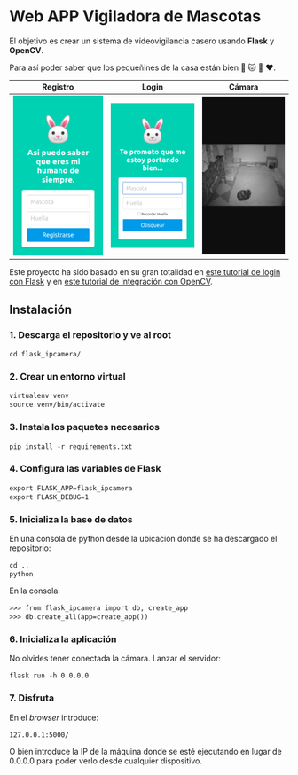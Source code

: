 # Web APP Vigiladora de Mascotas

El objetivo es crear un sistema de videovigilancia casero usando **Flask** y **OpenCV**.

Para así poder saber que los pequeñines de la casa están bien :rabbit: :cat: :dog: :heart:.

Registro             |  Login  |  Cámara
:-------------------------:|:-------------------------:|:-------------------------:
![signup](./images/signup.png)  |  ![login](./images/login.png)  | ![camera](./images/camera.png)

Este proyecto ha sido basado en su gran totalidad en [este tutorial de login con Flask](https://www.digitalocean.com/community/tutorials/how-to-add-authentication-to-your-app-with-flask-login-es) y en [este tutorial de integración con OpenCV](https://www.odoo.com/es_ES/forum/ayuda-1/how-to-live-rtsp-camera-in-odoo-130159).

## Instalación

### 1. Descarga el repositorio y ve al root

```
cd flask_ipcamera/
```

### 2. Crear un entorno virtual
```
virtualenv venv
source venv/bin/activate
```

### 3. Instala los paquetes necesarios

```
pip install -r requirements.txt
```

### 4. Configura las variables de Flask

```
export FLASK_APP=flask_ipcamera
export FLASK_DEBUG=1
```

### 5. Inicializa la base de datos

En una consola de python desde la ubicación donde se ha descargado el repositorio:

```
cd ..
python
```
En la consola:
```
>>> from flask_ipcamera import db, create_app
>>> db.create_all(app=create_app())
```

### 6. Inicializa la aplicación

No olvides tener conectada la cámara.
Lanzar el servidor:

```
flask run -h 0.0.0.0
```

### 7. Disfruta

En el *browser* introduce:

```
127.0.0.1:5000/
```

O bien introduce la IP de la máquina donde se esté ejecutando en lugar de 0.0.0.0 para poder verlo desde cualquier dispositivo.